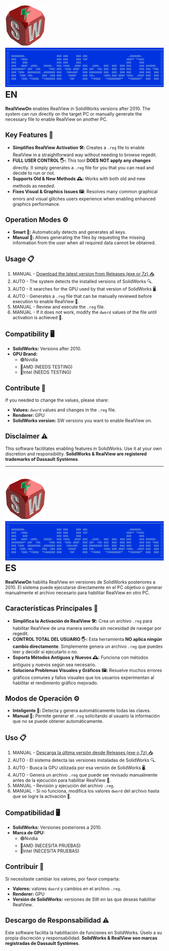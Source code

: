 # ![logo](RealViewOn.png) ![header](Header.png) EN

**RealViewOn** enables RealView in SolidWorks versions after 2010. The system can run directly on the target PC or manually generate the necessary file to enable RealView on another PC.

## Key Features 🌟

- **Simplifies RealView Activation 🛠️:** Creates a `.reg` file to enable RealView in a straightforward way without needing to browse regedit.
- **FULL USER CONTROL 🖐️:** This tool **DOES NOT apply any changes** directly. It simply generates a `.reg` file for you that you can read and decide to run or not.
- **Supports Old & New Methods 🕰️:** Works with both old and new methods as needed.
- **Fixes Visual & Graphics Issues 🖼️:** Resolves many common graphical errors and visual glitches users experience when enabling enhanced graphics performance.

## Operation Modes ⚙️

- **Smart 🤖:** Automatically detects and generates all keys.
- **Manual 📝:** Allows generating the files by requesting the missing information from the user when all required data cannot be obtained.

## Usage 📋

1. MANUAL - [Download the latest version from Releases (exe or 7z) 📥](https://github.com/ianalexis/Real-View-On-Releases/releases).
2. AUTO - The system detects the installed versions of SolidWorks 🔍.
3. AUTO - It searches for the GPU used by that version of SolidWorks 🖥️.
4. AUTO - Generates a `.reg` file that can be manually reviewed before execution to enable RealView 📝.
5. MANUAL - Review and execute the `.reg` file.
6. MANUAL - If it does not work, modify the `dword` values of the file until activation is achieved 🔧.

## Compatibility 🖥️

- **SolidWorks:** Versions after 2010.
- **GPU Brand:**
  - 🟢Nvidia
  - 🔴AMD (NEEDS TESTING)
  - 🔵Intel (NEEDS TESTING)

## Contribute 🤝

If you needed to change the values, please share:

- **Values:** `dword` values and changes in the `.reg` file.
- **Renderer:** GPU
- **SolidWorks version:** SW versions you want to enable RealView on.

## Disclaimer ⚠️

This software facilitates enabling features in SolidWorks. Use it at your own discretion and responsibility.
**SolidWorks & RealView are registered trademarks of Dassault Systèmes**.

___

# ![logo](RealViewOn.png) ![header](Header.png) ES

**RealViewOn** habilita RealView en versiones de SolidWorks posteriores a 2010. El sistema puede ejecutarse directamente en el PC objetivo o generar manualmente el archivo necesario para habilitar RealView en otro PC.

## Características Principales 🌟

- **Simplifica la Activación de RealView 🛠️:** Crea un archivo `.reg` para habilitar RealView de una manera sencilla sin necesidad de navegar por regedit.
- **CONTROL TOTAL DEL USUARIO 🖐️:** Esta herramienta **NO aplica ningún cambio directamente**. Simplemente genera un archivo `.reg` que puedes leer y decidir si ejecutarlo o no.
- **Soporta Métodos Antiguos y Nuevos 🕰️:** Funciona con métodos antiguos y nuevos según sea necesario.
- **Soluciona Problemas Visuales y Gráficos 🖼️:** Resuelve muchos errores gráficos comunes y fallos visuales que los usuarios experimentan al habilitar el rendimiento gráfico mejorado.

## Modos de Operación ⚙️

- **Inteligente 🤖:** Detecta y genera automáticamente todas las claves.
- **Manual 📝:** Permite generar el `.reg` solicitando al usuario la información que no se puede obtener automáticamente.

## Uso 📋

1. MANUAL - [Descarga la última versión desde Releases (exe o 7z) 📥](https://github.com/ianalexis/Real-View-On-Releases/releases).
2. AUTO - El sistema detecta las versiones instaladas de SolidWorks 🔍.
3. AUTO - Busca la GPU utilizada por esa versión de SolidWorks 🖥️.
4. AUTO - Genera un archivo `.reg` que puede ser revisado manualmente antes de la ejecución para habilitar RealView 📝.
5. MANUAL - Revisión y ejecución del archivo `.reg`.
6. MANUAL - Si no funciona, modifica los valores `dword` del archivo hasta que se logre la activación 🔧.

## Compatibilidad 🖥️

- **SolidWorks:** Versiones posteriores a 2010.
- **Marca de GPU:**
  - 🟢Nvidia
  - 🔴AMD (NECESITA PRUEBAS)
  - 🔵Intel (NECESITA PRUEBAS)

## Contribuir 🤝

Si necesitaste cambiar los valores, por favor comparta:

- **Valores:** valores `dword` y cambios en el archivo `.reg`.
- **Renderer:** GPU
- **Versión de SolidWorks:** versiones de SW en las que deseas habilitar RealView.

## Descargo de Responsabilidad ⚠️

Este software facilita la habilitación de funciones en SolidWorks.
Úselo a su propia discreción y responsabilidad.
**SolidWorks & RealView son marcas registradas de Dassault Systèmes**.
